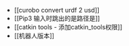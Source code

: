* [[curobo convert urdf 2 usd]]
* [[Pip3 输入时跳出的是路径是]]
* [[catkin tools - 添加catkin_tools权限]]
* [[机器人版本]]